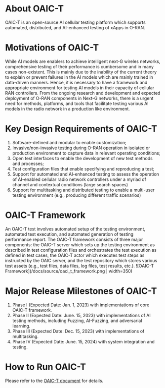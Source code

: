 # About OAIC-T
OAIC-T is an open-source AI cellular testing platform which supports automated, distributed, and AI-enhanced testing of xApps in O-RAN. 

# Motivations of OAIC-T
While AI models are enablers to achieve intelligent next-G wireles networks, comprehensive testing of their performance is cumbersome and in many cases non-existent. This is mainly due to the inability of the current theory to explain or prevent failures in the AI models which are mainly trained in data-driven manners. Hence, it is necessary to have a framework and appropriate environment for testing AI models in their capacity of cellular RAN controllers. From the ongoing research and development and expected deployment of O-RAN components in Next-G networks, there is a urgent need for methods, platforms, and tools that facilitate testing various AI models in the radio network in a production like environment.

# Key Design Requirements of OAIC-T
1. Software-defined and modular to enable customization;
2. Invasive/non-invasive testing during O-RAN operation in isolated or production environment to capture data in relevant operating conditions;
3. Open test interfaces to enable the development of new test methods and processes;
4. Test configuration files that enable specifying and reproducing a test;
5. Support for automated and AI-enhanced testing to assess the operation of AI-enabled cellular radio network controllers under a myriad of channel and contextual conditions (large search spaces)
6. Support for multitasking and distributed testing to enable a multi-user testing environment (e.g., producing different traffic scenarios)

# OAIC-T Framework
An OAIC-T test involves automated setup of the testing environment, automated test execution, and automated generation of testing performance report. The OAIC-T framework consists of three major components: the OAIC-T server which sets up the testing environment as described in test configuration files and orchestrates the test execution as defined in test cases, the OAIC-T actor which executes test steps as instructed by the OAIC server, and the test repository which stores various test assets (e.g., test files, data files, log files, test results, etc.). 
![OAIC-T Framework](/docs/source/oaci_t_framework.png | width=350)

# Major Release Milestones of OAIC-T
1. Phase I (Expected Date: Jan. 1, 2023) with implementations of core OAIC-T framework.	
2. Phase II (Expected Date: June. 15, 2023) with implementations of AI testing methods, including Fuzzing, AI-Fuzzing, and adversarial learning.
3. Phase III (Expected Date: Dec. 15, 2023) with implementations of multitasking.
4. Phase IV (Expected Date: June. 15, 2024) with system integration and testing.


# How to Run OAIC-T
Please refer to the [OAIC-T document](https://openaicellular.github.io/oaic/oaic_t.html) for details.

